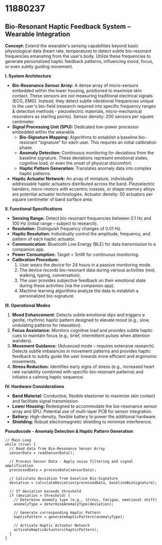 # 11880237

## Bio-Resonant Haptic Feedback System – Wearable Integration

**Concept:** Extend the wearable's sensing capabilities beyond basic physiological data (heart rate, temperature) to detect subtle bio-resonant frequencies emanating from the user’s body. Utilize these frequencies to generate personalized haptic feedback patterns, influencing mood, focus, or even subtly guiding movement.

**I. System Architecture**

*   **Bio-Resonance Sensor Array:** A dense array of micro-sensors embedded within the lower housing, positioned to maximize skin contact. These sensors are *not* measuring traditional electrical signals (ECG, EMG). Instead, they detect subtle vibrational frequencies unique to the user's bio-field (research required into specific frequency ranges & detection methods - piezoelectric materials, micro-mechanical resonators as starting points). Sensor density: 200 sensors per square centimeter.
*   **Signal Processing Unit (SPU):** Dedicated low-power processor embedded within the wearable.
    *   **Bio-Signature Mapping:** Algorithms to establish a baseline bio-resonant “signature” for each user. This requires an initial calibration phase.
    *   **Anomaly Detection:** Continuous monitoring for deviations from the baseline signature. These deviations represent emotional states, cognitive load, or even the onset of physical discomfort.
    *   **Haptic Pattern Generation:** Translates anomaly data into complex haptic patterns.
*   **Haptic Actuator Network:** An array of miniature, individually addressable haptic actuators distributed across the band. Piezoelectric benders, micro-motors with eccentric masses, or shape memory alloys are potential actuator technologies. Actuator density: 50 actuators per square centimeter of band surface area.

**II. Functional Specifications**

*   **Sensing Range:** Detect bio-resonant frequencies between 0.1 Hz and 100 Hz (initial range – subject to research).
*   **Resolution:**  Distinguish frequency changes of 0.01 Hz.
*   **Haptic Resolution:**  Individually control the amplitude, frequency, and pattern of each haptic actuator.
*   **Communication:** Bluetooth Low Energy (BLE) for data transmission to a companion app.
*   **Power Consumption:**  Target < 5mW for continuous monitoring.
*   **Calibration Procedure:**
    1.  User wears the device for 24 hours in a passive monitoring mode.
    2.  The device records bio-resonant data during various activities (rest, walking, typing, conversation).
    3.  The user provides subjective feedback on their emotional state during these activities (via the companion app).
    4.  Machine learning algorithms analyze the data to establish a personalized bio-signature.

**III. Operational Modes**

1.  **Mood Enhancement:** Detects subtle emotional dips and triggers a gentle, rhythmic haptic pattern designed to elevate mood (e.g., slow, undulating patterns for relaxation).
2.  **Focus Assistance:** Monitors cognitive load and provides subtle haptic cues to maintain focus (e.g., brief, intermittent pulses when attention wanders).
3.  **Movement Guidance:** (Advanced mode – requires extensive research). Detects subtle imbalances in movement patterns and provides haptic feedback to subtly guide the user towards more efficient and ergonomic movements.
4.  **Stress Reduction:** Identifies early signs of stress (e.g., increased heart rate variability combined with specific bio-resonant patterns) and initiates a calming haptic sequence.

**IV. Hardware Considerations**

*   **Band Material:**  Conductive, flexible elastomer to maximize skin contact and facilitate signal transmission.
*   **Lower Housing:**  Redesigned to accommodate the bio-resonance sensor array and SPU.  Potential use of multi-layer PCB for sensor integration.
*   **Battery:**  High-density, flexible battery to power the additional hardware.
*   **Shielding:**  Robust electromagnetic shielding to minimize interference.

**Pseudocode - Anomaly Detection & Haptic Pattern Generation**

```
// Main Loop
while (true) {
  // Read data from Bio-Resonance Sensor Array
  sensorData = readSensorData();

  // Process Sensor Data - Apply noise filtering and signal amplification
  processedData = processData(sensorData);

  // Calculate deviation from baseline Bio-Signature
  deviation = calculateDeviation(processedData, baselineBioSignature);

  // If deviation exceeds threshold
  if (deviation > threshold) {
    // Determine anomaly type (e.g., stress, fatigue, emotional shift)
    anomalyType = determineAnomalyType(deviation);

    // Generate corresponding Haptic Pattern
    hapticPattern = generateHapticPattern(anomalyType);

    // Activate Haptic Actuator Network
    activateHapticActuators(hapticPattern);
  }
}
```